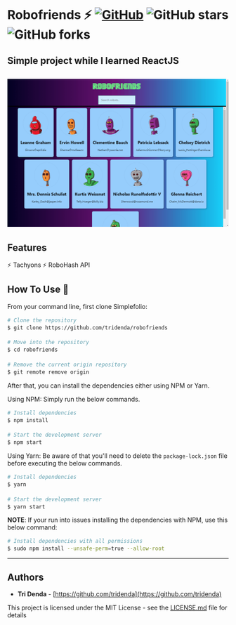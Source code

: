 # Robofriends ️⚡ [![GitHub](https://img.shields.io/github/license/cobidev/simplefolio?color=blue)](https://github.com/tridenda/robofriends/blob/main/LICENSE.md) ![GitHub stars](https://img.shields.io/github/stars/tridenda/robofriends) ![GitHub forks](https://img.shields.io/github/forks/tridenda/robofriends)

## Simple project while I learned ReactJS

<h2 align="center">
  <img src="https://github.com/tridenda/robofriends/blob/main/examples/example.gif" alt="Robofriends" width="600" />
  <br>
</h2>

## Features

️️⚡ Tachyons
️️⚡ RoboHash API

## How To Use 🔧

From your command line, first clone Simplefolio:

```bash
# Clone the repository
$ git clone https://github.com/tridenda/robofriends

# Move into the repository
$ cd robofriends

# Remove the current origin repository
$ git remote remove origin
```

After that, you can install the dependencies either using NPM or Yarn.

Using NPM: Simply run the below commands.

```bash
# Install dependencies
$ npm install

# Start the development server
$ npm start
```

Using Yarn: Be aware of that you'll need to delete the `package-lock.json` file before executing the below commands.

```bash
# Install dependencies
$ yarn

# Start the development server
$ yarn start
```

**NOTE**:
If your run into issues installing the dependencies with NPM, use this below command:

```bash
# Install dependencies with all permissions
$ sudo npm install --unsafe-perm=true --allow-root
```

---

## Authors

- **Tri Denda** - [https://github.com/tridenda](https://github.com/tridenda)

This project is licensed under the MIT License - see the [LICENSE.md](https://github.com/tridenda/robofriends/blob/main/LICENSE) file for details
